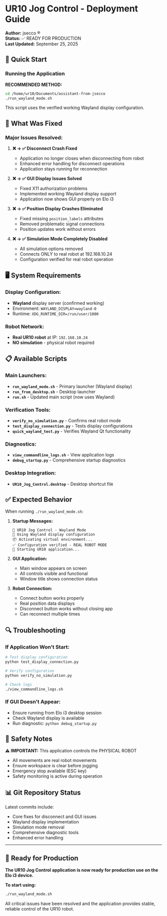 # UR10 Jog Control - Deployment Guide

**Author:** jsecco ®  
**Status:** ✅ READY FOR PRODUCTION  
**Last Updated:** September 25, 2025

## 🚀 Quick Start

### Running the Application

**RECOMMENDED METHOD:**
```bash
cd /home/ur10/Documents/assistant-from-jsecco
./run_wayland_mode.sh
```

This script uses the verified working Wayland display configuration.

## 🔧 What Was Fixed

### Major Issues Resolved:
1. **❌ → ✅ Disconnect Crash Fixed**
   - Application no longer closes when disconnecting from robot
   - Enhanced error handling for disconnect operations
   - Application stays running for reconnection

2. **❌ → ✅ GUI Display Issues Solved**
   - Fixed X11 authorization problems
   - Implemented working Wayland display support
   - Application now shows GUI properly on Elo i3

3. **❌ → ✅ Position Display Crashes Eliminated**
   - Fixed missing `position_labels` attributes
   - Removed problematic signal connections
   - Position updates work without errors

4. **❌ → ✅ Simulation Mode Completely Disabled**
   - All simulation options removed
   - Connects ONLY to real robot at 192.168.10.24
   - Configuration verified for real robot operation

## 🖥️ System Requirements

### Display Configuration:
- **Wayland** display server (confirmed working)
- Environment: `WAYLAND_DISPLAY=wayland-0`
- Runtime: `XDG_RUNTIME_DIR=/run/user/1000`

### Robot Network:
- **Real UR10 robot** at IP: `192.168.10.24`
- **NO simulation** - physical robot required

## 📋 Available Scripts

### Main Launchers:
- **`run_wayland_mode.sh`** - Primary launcher (Wayland display)
- **`run_from_desktop.sh`** - Desktop launcher
- **`run.sh`** - Updated main script (now uses Wayland)

### Verification Tools:
- **`verify_no_simulation.py`** - Confirms real robot mode
- **`test_display_connection.py`** - Tests display configurations
- **`quick_wayland_test.py`** - Verifies Wayland Qt functionality

### Diagnostics:
- **`view_commandline_logs.sh`** - View application logs
- **`debug_startup.py`** - Comprehensive startup diagnostics

### Desktop Integration:
- **`UR10_Jog_Control.desktop`** - Desktop shortcut file

## ✅ Expected Behavior

When running `./run_wayland_mode.sh`:

1. **Startup Messages:**
   ```
   🤖 UR10 Jog Control - Wayland Mode
   🌊 Using Wayland display configuration
   📦 Activating virtual environment...
   ✅ Configuration verified - REAL ROBOT MODE
   🚀 Starting UR10 application...
   ```

2. **GUI Application:**
   - Main window appears on screen
   - All controls visible and functional
   - Window title shows connection status

3. **Robot Connection:**
   - Connect button works properly
   - Real position data displays
   - Disconnect button works without closing app
   - Can reconnect multiple times

## 🔍 Troubleshooting

### If Application Won't Start:
```bash
# Test display configuration
python test_display_connection.py

# Verify configuration
python verify_no_simulation.py

# Check logs
./view_commandline_logs.sh
```

### If GUI Doesn't Appear:
- Ensure running from Elo i3 desktop session
- Check Wayland display is available
- Run diagnostic: `python debug_startup.py`

## 🚨 Safety Notes

⚠️ **IMPORTANT:** This application controls the PHYSICAL ROBOT
- All movements are real robot movements
- Ensure workspace is clear before jogging
- Emergency stop available (ESC key)
- Safety monitoring is active during operation

## 📊 Git Repository Status

Latest commits include:
- Core fixes for disconnect and GUI issues
- Wayland display implementation
- Simulation mode removal
- Comprehensive diagnostic tools
- Enhanced error handling

---

## 🎯 Ready for Production

**The UR10 Jog Control application is now ready for production use on the Elo i3 device.**

**To start using:**
```bash
./run_wayland_mode.sh
```

All critical issues have been resolved and the application provides stable, reliable control of the UR10 robot.
